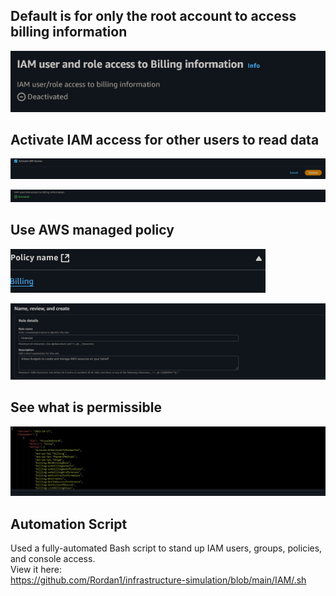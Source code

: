 ## Default is for only the root account to access billing information
![alt text](<Screenshot 2024-11-25 at 11-44-31 Account Billing and Cost Management Global.png>) 

## Activate IAM access for other users to read data 
![alt text](<Screenshot 2024-11-25 at 11-44-43 Account Billing and Cost Management Global.png>) 

![alt text](<Screenshot 2024-11-25 at 11-44-50 Account Billing and Cost Management Global.png>) 

## Use AWS managed policy
![alt text](<Screenshot 2024-11-25 at 11-47-55 Create role IAM Global.png>)

![alt text](<Screenshot 2024-11-25 at 11-47-41 Create role IAM Global.png>) 

## See what is permissible 
![alt text](<Screenshot 2024-11-25 at 11-47-19 Create role IAM Global.png>) 

## Automation Script

Used a fully-automated Bash script to stand up IAM users, groups, policies, and console access.  
View it here:  
https://github.com/Rordan1/infrastructure-simulation/blob/main/IAM/.sh
